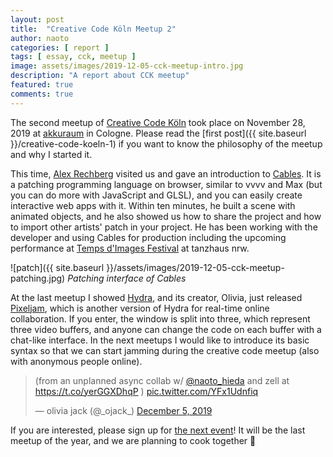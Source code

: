 ```yaml
---
layout: post
title:  "Creative Code Köln Meetup 2"
author: naoto
categories: [ report ]
tags: [ essay, cck, meetup ]
image: assets/images/2019-12-05-cck-meetup-intro.jpg
description: "A report about CCK meetup"
featured: true
comments: true
---
```


The second meetup of [Creative Code Köln](https://creativecodekoeln.github.io/) took place on November 28, 2019 at [akkuraum](https://www.akkuraum.com/) in Cologne. Please read the [first post]({{ site.baseurl }}/creative-code-koeln-1) if you want to know the philosophy of the meetup and why I started it.

This time, [Alex Rechberg](http://www.alexanderrechberg.com/) visited us and gave an introduction to [Cables](https://cables.gl/). It is a patching programming language on browser, similar to vvvv and Max (but you can do more with JavaScript and GLSL), and you can easily create interactive web apps with it. Within ten minutes, he built a scene with animated objects, and he also showed us how to share the project and how to import other artists' patch in your project. He has been working with the developer and using Cables for production including the upcoming performance at [Temps d'Images Festival](https://tanzhaus-nrw.de/en/event/2020/01/showing) at tanzhaus nrw.

![patch]({{ site.baseurl }}/assets/images/2019-12-05-cck-meetup-patching.jpg)
*Patching interface of Cables*

At the last meetup I showed [Hydra](https://hydra-editor.glitch.me/), and its creator, Olivia, just released [Pixeljam](https://pixeljam.glitch.me/), which is another version of Hydra for real-time online collaboration. If you enter, the window is split into three, which represent three video buffers, and anyone can change the code on each buffer with a chat-like interface. In the next meetups I would like to introduce its basic syntax so that we can start jamming during the creative code meetup (also with anonymous people online).

<blockquote class="twitter-tweet"><p lang="en" dir="ltr">(from an unplanned async collab w/ <a href="https://twitter.com/naoto_hieda?ref_src=twsrc%5Etfw">@naoto_hieda</a> and zell at <a href="https://t.co/yerGGXDhqP">https://t.co/yerGGXDhqP</a> ) <a href="https://t.co/YFx1Udnfiq">pic.twitter.com/YFx1Udnfiq</a></p>&mdash; olivia jack (@_ojack_) <a href="https://twitter.com/_ojack_/status/1202706810161029120?ref_src=twsrc%5Etfw">December 5, 2019</a></blockquote> <script async src="https://platform.twitter.com/widgets.js" charset="utf-8"></script>

If you are interested, please sign up for [the next event](https://www.meetup.com/akkuraum/events/cxlllryzqbqb/)! It will be the last meetup of the year, and we are planning to cook together 🍳